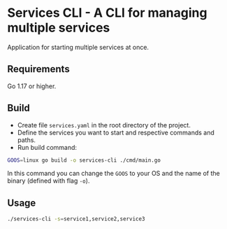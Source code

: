 # Services CLI - A CLI for managing multiple services

Application for starting multiple services at once.

## Requirements
Go 1.17 or higher.

## Build

- Create file `services.yaml` in the root directory of the project.
- Define the services you want to start and respective commands and paths.
- Run build command:

```bash
GOOS=linux go build -o services-cli ./cmd/main.go
```

In this command you can change the `GOOS` to your OS and the name of the binary (defined with flag `-o`).

## Usage

```bash
./services-cli -s=service1,service2,service3
```